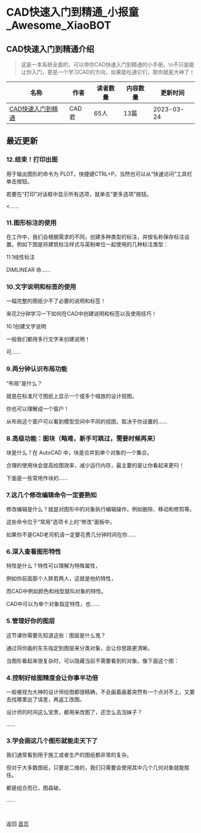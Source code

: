 # CAD快速入门到精通_小报童_Awesome_XiaoBOT

## CAD快速入门到精通介绍
> 这是一本系统全面的，可以带你CAD快速入门到精通的小手册。\n不只是能让你入门，更是一个学习CAD的方向，如果能吃通它们，那你就是大神了！  
  


|名称|作者|读者数量|内容数量|更新时间|
|---|---|---|---|---|
|[CAD快速入门到精通](https://xiaobot.net/p/CAD?refer=0b133df9-27dc-423b-8101-639049001c13)|CAD君|65人|13篇|2023-03-24|

## 最近更新
### 12.结束！打印出图

用于输出图形的命令为 PLOT，快捷键CTRL+P。当然也可以从“快速访问”工具栏单击按钮。

若要在“打印”对话框中显示所有选项，就单击“更多选项”按钮。

<......

### 11.图形标注的使用

在工作中，我们会根据需求的不同，创建多种类型的标注，并按名称保存标注设置。例如下图是将建筑标注样式与英制单位一起使用的几种标注类型：

11.1线性标注

DIMLINEAR 命......

### 10.文字说明和标签的使用

一幅完整的图纸少不了必要的说明和标签！

来花2分钟学习一下如何在CAD中创建说明和标签以及使用技巧！

10.1创建文字说明

一般我们都用多行文字来创建说明！

可......

### 9.两分钟认识布局功能

“布局”是什么？

就是在标准尺寸图纸上显示一个或多个缩放的设计视图。

你也可以理解成一个窗户！

从布局这个窗户可以看到模型空间中不同的视图，取决于你设置的......

### 8.高级功能：图块（略难，新手可跳过，需要时候再来）

块是什么？在 AutoCAD 中，块是合并到单个对象的一个集合。

合理的使用块会提高绘图效率，减少运行内存，最主要的是让你看起来更叼！

下面是一些常用作块的......

### 7.这几个修改编辑命令一定要熟知

修改编辑是什么？就是对图形中的对象执行编辑操作，例如删除、移动和修剪等。

这些命令位于“常用”选项卡上的“修改”面板中。

如果你不是CAD老司机请一定要花费几分钟时间在你......

### 6.深入查看图形特性

特性是什么？特性可以理解为特殊属性，

例如你前面那个人胖若两人，这就是他的特性，

而CAD中例如颜色和线型就叫对象的特性。

CAD中可以为单个对象指定特性，也......

### 5.管理好你的图层

这节课你需要先知道这些：图层是什么鬼？

通过将你画的东东指定到图层来分类对象，会让你思路更清晰。

当图形看起来很复杂时，可以隐藏当前不需要看到的对象。像下面这个图：

### 4.控制好绘图精度会让你事半功倍

一般被视为大神的设计师绘图都很精确，不会画着画着突然有一个点对不上，又要去找哪里出了误差，再返工改图。

设计师的时间这么宝贵，都用来改图了，还怎么去泡妹子？

......

### 3.学会画这几个图形就能走天下了

我们通常看到用于施工或者生产的图纸都非常的复杂。

但对于大多数图纸，只要是二维的，我们只需要会使用其中几个几何对象就能胜任。

都是组合而已，图森破。

......


<a href="https://github.com/Reno9527/awesome-xiaobot" style="color: white; text-decoration: none;">awesome-xiaobot</a>

返回 [首页](../README.md)
